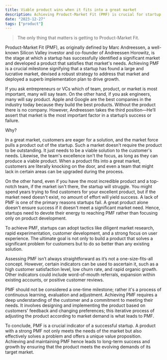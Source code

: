 ```yaml
---
title: Viable product wins when it fits into a great market
description: Achieving Product-Market Fit (PMF) is crucial for startup success, signifying a product meets a significant market need. Focus on PMF involves market research, customer feedback, and continuous product adjustment.
date: "2023-12-27"
tags: ["product"]
---
```


> The only thing that matters is getting to Product-Market Fit.

Product-Market Fit (PMF), as originally defined by Marc Andreessen, a well-known Silicon Valley investor and co-founder of Andreessen Horowitz, is the stage at which a startup has successfully identified a significant market and developed a product that satisfies that market's needs.
Achieving PMF is a crucial milestone signifying that a startup has found a large and lucrative market, devised a robust strategy to address that market and deployed a superb implementation plan to drive growth.

If you ask entrepreneurs or VCs which of team, product, or market is most important, many will say team.
On the other hand, if you ask engineers, many will say product.
Apple and Google are the best companies in the industry today because they build the best products.
Without the product there is no company.
However, Andreessen takes the third position—He’ll assert that market is the most important factor in a startup’s success or failure.

Why?

In a great market, customers are eager for a solution, and the market force pulls a product out of the startup.
Such a market doesn't require the product to be outstanding.
It just needs to be a viable solution to the customer's needs.
Likewise, the team's excellence isn't the focus, as long as they can produce a viable product.
When a product fits into a great market, customers are literally knocking on the door, and even a team that might lack in certain areas can be upgraded during the process.

On the other hand, even if you have the most incredible product and a top-notch team, if the market isn't there, the startup will struggle.
You might spend years trying to find customers for your excellent product, but if the market need doesn't exist, no amount of effort will yield success.
A lack of PMF is one of the primary reasons startups fail.
A great product alone doesn't ensure success if it doesn't meet a significant market need.
Hence, startups need to devote their energy to reaching PMF rather than focusing only on product development.

To achieve PMF, startups can adopt tactics like diligent market research, rapid experimentation, customer development, and a strong focus on user experience.
The ultimate goal is not only to build a product that solves a significant problem for customers but to do so better than any existing solution.

Assessing PMF isn’t always straightforward as it’s not a one-size-fits-all concept.
However, certain indicators can be used to ascertain it, such as a high customer satisfaction level, low churn rate, and rapid organic growth.
Other indicators could include word-of-mouth referrals, expansion within existing accounts, or positive customer reviews.

PMF should not be considered a one-time milestone; rather it's a process of continuous learning, evaluation and adjustment.
Achieving PMF requires a deep understanding of the customer and a commitment to meeting their needs.
It involves designing and implementing the product based on customers' feedback and changing preferences; this iterative process of adjusting the product according to market demand is what leads to PMF.

To conclude, PMF is a crucial indicator of a successful startup.
A product with a strong PMF not only meets the needs of the market but also effectively solves a problem and offers a unique value proposition.
Achieving and maintaining PMF hence leads to long-term success and growth by ensuring that the product meets the evolving demands of its target market.
